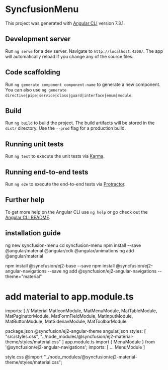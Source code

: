 # SyncfusionMenu

This project was generated with [Angular CLI](https://github.com/angular/angular-cli) version 7.3.1.

## Development server

Run `ng serve` for a dev server. Navigate to `http://localhost:4200/`. The app will automatically reload if you change any of the source files.

## Code scaffolding

Run `ng generate component component-name` to generate a new component. You can also use `ng generate directive|pipe|service|class|guard|interface|enum|module`.

## Build

Run `ng build` to build the project. The build artifacts will be stored in the `dist/` directory. Use the `--prod` flag for a production build.

## Running unit tests

Run `ng test` to execute the unit tests via [Karma](https://karma-runner.github.io).

## Running end-to-end tests

Run `ng e2e` to execute the end-to-end tests via [Protractor](http://www.protractortest.org/).

## Further help

To get more help on the Angular CLI use `ng help` or go check out the [Angular CLI README](https://github.com/angular/angular-cli/blob/master/README.md).

## installation guide

ng new syncfusion-menu
cd syncfusion-menu
npm install --save @angular/material @angular/cdk @angular/animations
ng add @angular/material

npm install @syncfusion/ej2-base --save
npm install @syncfusion/ej2-angular-navigations --save
ng add @syncfusion/ej2-angular-navigations --theme="material"

# add material to app.module.ts
imports: [
	// Material
	MatIconModule,
	MatMenuModule,
	MatTableModule,
	MatPaginatorModule,
	MatFormFieldModule,
	MatInputModule,
	MatButtonModule,
	MatSidenavModule,
	MatToolbarModule

package.json 
	@syncfusion/ej2-angular-theme
angular.json 
	styles: [
		"src/styles.css",
		"../node_modules/@syncfusion/ej2-material-theme/styles/material.css"
	]
app.module.ts 
	import { MenuModule } from '@syncfusion/ej2-angular-navigations';
	imports: [
		...
		MenuModule
	]

style.css
	@import "../node_modules/@syncfusion/ej2-material-theme/styles/material.css";

	
	